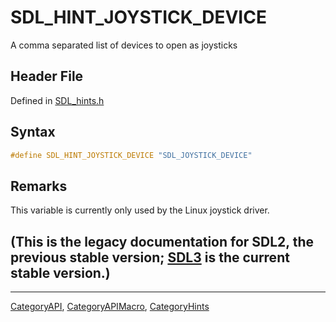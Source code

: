 # SDL_HINT_JOYSTICK_DEVICE

A comma separated list of devices to open as joysticks

## Header File

Defined in [SDL_hints.h](https://github.com/libsdl-org/SDL/blob/SDL2/include/SDL_hints.h)

## Syntax

```c
#define SDL_HINT_JOYSTICK_DEVICE "SDL_JOYSTICK_DEVICE"
```

## Remarks

This variable is currently only used by the Linux joystick driver.

## (This is the legacy documentation for SDL2, the previous stable version; [SDL3](https://wiki.libsdl.org/SDL3/) is the current stable version.)



----
[CategoryAPI](CategoryAPI), [CategoryAPIMacro](CategoryAPIMacro), [CategoryHints](CategoryHints)

